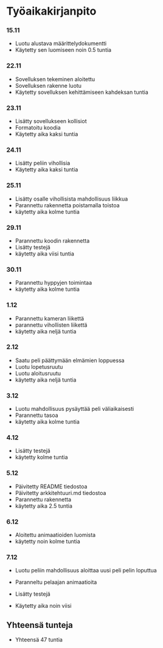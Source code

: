 # Työaikakirjanpito

### 15.11

- Luotu alustava määrittelydokumentti
- Käytetty sen luomiseen noin 0.5 tuntia

### 22.11

- Sovelluksen tekeminen aloitettu
- Sovelluksen rakenne luotu
- Käytetty sovelluksen kehittämiseen kahdeksan tuntia

### 23.11

- Lisätty sovellukseen kollisiot
- Formatoitu koodia
- Käytetty aika kaksi tuntia

### 24.11

- Lisätty peliin vihollisia
- Käytetty aika kaksi tuntia

### 25.11

- Lisätty osalle vihollisista mahdollisuus liikkua
- Parannettu rakennetta poistamalla toistoa
- käytetty aika kolme tuntia

### 29.11

- Parannettu koodin rakennetta
- Lisätty testejä
- käytetty aika viisi tuntia

### 30.11

- Parannettu hyppyjen toimintaa
- käytetty aika kolme tuntia

### 1.12

- Parannettu kameran liikettä
- parannettu vihollisten liikettä
- käytetty aika neljä tuntia

### 2.12

- Saatu peli päättymään elmämien loppuessa
- Luotu lopetusruutu
- Luotu aloitusruutu
- käytetty aika neljä tuntia

### 3.12

- Luotu mahdollisuus pysäyttää peli väliaikaisesti
- Parannettu tasoa
- käytetty aika kolme tuntia

### 4.12

- Lisätty testejä
- käytetty kolme tuntia

### 5.12

- Päivitetty README tiedostoa
- Päivitetty arkkitehtuuri.md tiedostoa
- Parannettu rakennetta
- käytetty aika 2.5 tuntia

### 6.12

- Aloitettu animaatioiden luomista
- käytetty noin kolme tuntia

### 7.12

- Luotu peliin mahdollisuus aloittaa uusi peli pelin loputtua

- Paranneltu pelaajan animaatioita

- Lisätty testejä

- Käytetty aika noin viisi

## Yhteensä tunteja

- Yhteensä 47 tuntia
